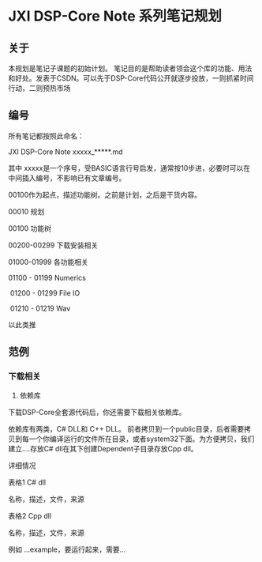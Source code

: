 # JXI DSP-Core Note 系列笔记规划

## 关于

本规划是笔记子课题的初始计划。 笔记目的是帮助读者领会这个库的功能、用法和好处。发表于CSDN。可以先于DSP-Core代码公开就逐步投放，一则抓紧时间行动，二则预热市场

## 编号

所有笔记都按照此命名：

JXI DSP-Core Note xxxxx_*****.md

其中 xxxxx是一个序号，受BASIC语言行号启发，通常按10步进，必要时可以在中间插入编号，不影响已有文章编号。

00100作为起点，描述功能树。之前是计划，之后是干货内容。



00010 规划

00100 功能树

00200-00299 下载安装相关

01000-01999 各功能相关

01100 - 01199 Numerics

​	01200 - 01299 File IO

​		01210 - 01219 Wav

以此类推



## 范例

### 下载相关

1. 依赖库

下载DSP-Core全套源代码后，你还需要下载相关依赖库。

依赖库有两类，C# DLL和 C++ DLL。 前者拷贝到一个public目录，后者需要拷贝到每一个你编译运行的文件所在目录，或者system32下面。为方便拷贝，我们建立....存放C# dll在其下创建Dependent子目录存放Cpp dll。

详细情况

表格1 C# dll

名称，描述，文件，来源



表格2 Cpp dll

名称，描述，文件，来源



例如 ...example，要运行起来，需要...